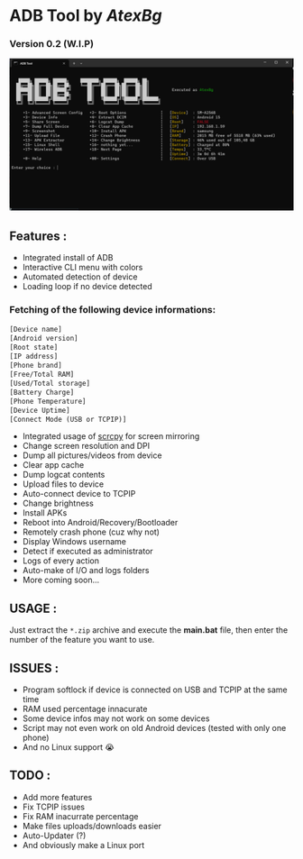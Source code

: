 # **ADB Tool** by *AtexBg*
### Version 0.2 (W.I.P)
![Main Window](main_window.png)

## Features :
- Integrated install of ADB
- Interactive CLI menu with colors
- Automated detection of device
- Loading loop if no device detected
###  Fetching of **the following device informations**:
```
[Device name]
[Android version]
[Root state]
[IP address]
[Phone brand]
[Free/Total RAM]
[Used/Total storage]
[Battery Charge]
[Phone Temperature]
[Device Uptime]
[Connect Mode (USB or TCPIP)]
```
- Integrated usage of [scrcpy](https://github.com/Genymobile/scrcpy) for screen mirroring
- Change screen resolution and DPI
- Dump all pictures/videos from device
- Clear app cache
- Dump logcat contents
- Upload files to device
- Auto-connect device to TCPIP
- Change brightness
- Install APKs
- Reboot into Android/Recovery/Bootloader
- Remotely crash phone (cuz why not)
- Display Windows username 
- Detect if executed as administrator
- Logs of every action
- Auto-make of I/O and logs folders
- More coming soon...

## USAGE :
Just extract the `*.zip` archive and execute the **main.bat** file, then enter the number of the feature you want to use.

## ISSUES :
- Program softlock if device is connected on USB and TCPIP at the same time
- RAM used percentage innacurate
- Some device infos may not work on some devices
- Script may not even work on old Android devices (tested with only one phone)
- And no Linux support :sob:

## TODO :
- Add more features
- Fix TCPIP issues
- Fix RAM inacurrate percentage
- Make files uploads/downloads easier 
- Auto-Updater (?)
- And obviously make a Linux port 
